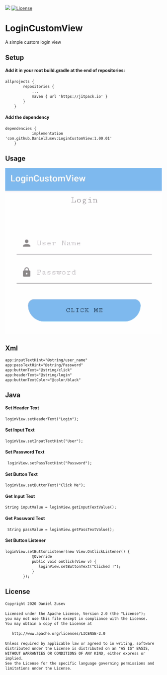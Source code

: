 [![](https://jitpack.io/v/DanielZusev/LoginCustomView.svg)](https://jitpack.io/#DanielZusev/LoginCustomView)
[![License](https://img.shields.io/badge/License-Apache%202.0-blue.svg)](https://opensource.org/licenses/Apache-2.0)

# LoginCustomView
A simple custom login view

## Setup
#### Add it in your root build.gradle at the end of repositories:
```
allprojects {
		repositories {
			...
			maven { url 'https://jitpack.io' }
		}
	}
```
#### Add the dependency
```
dependencies {
	        implementation 'com.github.DanielZusev:LoginCustomView:1.00.01'
	}
```
## Usage
![](LoginCustomViewGif.gif)

## Xml
```
app:inputTextHint="@string/user_name"
app:passTextHint="@string/Password"
app:buttonText="@string/click"
app:headerText="@string/login"
app:buttonTextColor="@color/black"	
```

## Java

#### Set Header Text
```
loginView.setHeaderText("Login");
```
#### Set Input Text
```
loginView.setInputTextHint("User");
```
#### Set Password Text
```
 loginView.setPassTextHint("Password");
```
#### Set Button Text
```
loginView.setButtonText("Click Me");
```
#### Get Input Text
```
String inputValue = loginView.getInputTextValue();
```
#### Get Password Text
```
 String passValue = loginView.getPassTextValue();
```
#### Set Button Listener
```
loginView.setButtonListener(new View.OnClickListener() {
            @Override
            public void onClick(View v) {
               loginView.setButtonText("Clicked !");
            }
        });
```
## License

    Copyright 2020 Daniel Zusev

    Licensed under the Apache License, Version 2.0 (the "License");
    you may not use this file except in compliance with the License.
    You may obtain a copy of the License at

       http://www.apache.org/licenses/LICENSE-2.0

    Unless required by applicable law or agreed to in writing, software
    distributed under the License is distributed on an "AS IS" BASIS,
    WITHOUT WARRANTIES OR CONDITIONS OF ANY KIND, either express or implied.
    See the License for the specific language governing permissions and
    limitations under the License.


